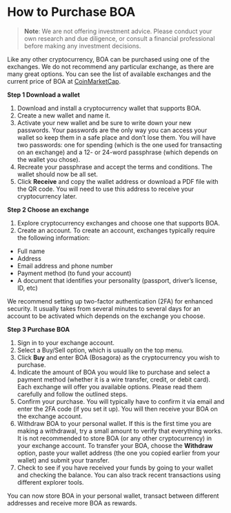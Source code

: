 # How to Purchase BOA

> **Note**: We are not offering investment advice. Please conduct your own research and due diligence, or consult a financial professional before making any investment decisions.

Like any other cryptocurrency, BOA can be purchased using one of the exchanges. We do not recommend any particular exchange, as there are many great options. You can see the list of available exchanges and the current price of BOA at [CoinMarketCap](https://coinmarketcap.com/currencies/bosagora/markets/).

**Step 1 Download a wallet**

1.	Download and install a cryptocurrency wallet that supports BOA.
2.	Create a new wallet and name it.
3.	Activate your new wallet and be sure to write down your new passwords. Your passwords are the only way you can access your wallet so keep them in a safe place and don’t lose them. You will have two passwords: one for spending (which is the one used for transacting on an exchange) and a 12- or 24-word passphrase (which depends on the wallet you chose).
4.	Recreate your passphrase and accept the terms and conditions. The wallet should now be all set.
5.	Click **Receive** and copy the wallet address or download a PDF file with the QR code. You will need to use this address to receive your cryptocurrency later.

**Step 2 Choose an exchange**

1.	Explore cryptocurrency exchanges and choose one that supports BOA.
2.	Create an account. To create an account, exchanges typically require the following information:

  + Full name
  + Address
  + Email address and phone number
  + Payment method (to fund your account)
  + A document that identifies your personality (passport, driver’s license, ID, etc)

We recommend setting up two-factor authentication (2FA) for enhanced security. It usually takes from several minutes to several days for an account to be activated which depends on the exchange you choose.

**Step 3 Purchase BOA**

1.	Sign in to your exchange account.
2.	Select a Buy/Sell option, which is usually on the top menu.
3.	Click **Buy** and enter BOA (Bosagora) as the cryptocurrency you wish to purchase.
4.	Indicate the amount of BOA you would like to purchase and select a payment method (whether it is a wire transfer, credit, or debit card). Each exchange will offer you available options. Please read them carefully and follow the outlined steps.
5.	Confirm your purchase. You will typically have to confirm it via email and enter the 2FA code (if you set it up). You will then receive your BOA on the exchange account.
6.	Withdraw BOA to your personal wallet. If this is the first time you are making a withdrawal, try a small amount to verify that everything works. It is not recommended to store BOA (or any other cryptocurrency) in your exchange account. To transfer your BOA, choose the **Withdraw** option, paste your wallet address (the one you copied earlier from your wallet) and submit your transfer.
7.	Check to see if you have received your funds by going to your wallet and checking the balance. You can also track recent transactions using different explorer tools.

You can now store BOA in your personal wallet, transact between different addresses and receive more BOA as rewards.
